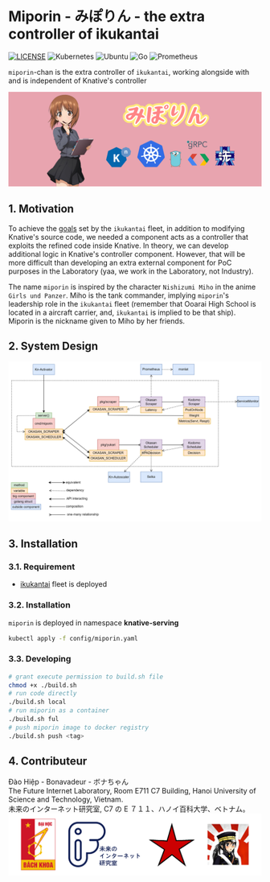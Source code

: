 # Miporin - みぽりん - the extra controller of ikukantai

[![LICENSE](https://img.shields.io/badge/license-Apache%202.0-blue.svg)](https://www.apache.org/licenses/LICENSE-2.0)
![Kubernetes](https://img.shields.io/badge/kubernetes-%23326ce5.svg?style=for-the-badge&logo=kubernetes&logoColor=white)
![Ubuntu](https://img.shields.io/badge/Ubuntu-E95420?style=for-the-badge&logo=ubuntu&logoColor=white)
![Go](https://img.shields.io/badge/go-%2300ADD8.svg?style=for-the-badge&logo=go&logoColor=white)
![Prometheus](https://img.shields.io/badge/Prometheus-E6522C?style=for-the-badge&logo=Prometheus&logoColor=white)

`miporin`-chan is the extra controller of `ikukantai`, working alongside with and is independent of Knative's controller

![](docs/images/miporin_wp.jpg)

## 1. Motivation

To achieve the [goals](https://github.com/bonavadeur/ikukantai?tab=readme-ov-file#1-motivation) set by the `ikukantai` fleet, in addition to modifying Knative's source code, we needed a component acts as a controller that exploits the refined code inside Knative. In theory, we can develop additional logic in Knative's controller component. However, that will be more difficult than developing an extra external component for PoC purposes in the Laboratory (yaa, we work in the Laboratory, not Industry).

The name `miporin` is inspired by the character `Nishizumi Miho` in the anime `Girls und Panzer`. Miho is the tank commander, implying `miporin`'s leadership role in the `ikukantai` fleet (remember that Ooarai High School is located in a aircraft carrier, and, `ikukantai` is implied to be that ship). Miporin is the nickname given to Miho by her friends.

## 2. System Design

![](docs/images/design.png)

## 3. Installation

### 3.1. Requirement

+ [ikukantai](https://github.com/bonavadeur/ikukantai?tab=readme-ov-file#3-installation) fleet is deployed

### 3.2. Installation

`miporin` is deployed in namespace **knative-serving**

```bash
kubectl apply -f config/miporin.yaml
```

### 3.3. Developing

```bash
# grant execute permission to build.sh file
chmod +x ./build.sh
# run code directly
./build.sh local
# run miporin as a container
./build.sh ful
# push miporin image to docker registry
./build.sh push <tag>
```

## 4. Contributeur

Đào Hiệp - Bonavadeur - ボナちゃん  
The Future Internet Laboratory, Room E711 C7 Building, Hanoi University of Science and Technology, Vietnam.  
未来のインターネット研究室, C7 の E ７１１、ハノイ百科大学、ベトナム。  
![](docs/images/github-wp.png)  
